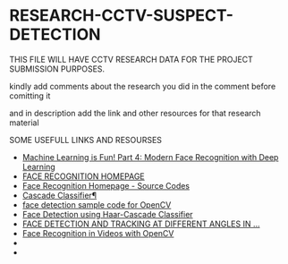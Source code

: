 # RESEARCH-CCTV-SUSPECT-DETECTION
THIS FILE WILL HAVE CCTV RESEARCH DATA FOR THE PROJECT SUBMISSION PURPOSES.

kindly add comments about the research you did in the comment before comitting it 

and in description add the link and other resources for that research material 

SOME USEFULL LINKS AND RESOURSES
<ul>
<li><a href="https://medium.com/@ageitgey/machine-learning-is-fun-part-4-modern-face-recognition-with-deep-learning-c3cffc121d78#.1ye8s7ugh">Machine Learning is Fun! Part 4: Modern Face Recognition with Deep Learning</a></li>
<li><a href="http://www.face-rec.org/algorithms/">FACE RECOGNITION HOMEPAGE</a></li>
<li><a href="http://www.face-rec.org/source-codes/">Face Recognition Homepage - Source Codes</a></li>
<li><a href="http://docs.opencv.org/2.4/doc/tutorials/objdetect/cascade_classifier/cascade_classifier.html">Cascade Classifier¶</a></li>
<li><a href="https://gist.github.com/nikotan/1148913">face detection sample code for OpenCV</a></li>
<li><a href="http://opencvexamples.blogspot.com/2013/10/face-detection-using-haar-cascade.html">
Face Detection using Haar-Cascade Classifier</a></li>
<li><a href="https://www.google.co.in/url?sa=t&rct=j&q=&esrc=s&source=web&cd=5&cad=rja&uact=8&ved=0ahUKEwjppYDyttPRAhWHqY8KHaZXB3YQFgg4MAQ&url=http%3A%2F%2Fwww.arpnjournals.com%2Fjeas%2Fresearch_papers%2Frp_2015%2Fjeas_0915_2620.pdf&usg=AFQjCNGEBNH3M1HF82ldJXChqQKhtwjOjA">FACE DETECTION AND TRACKING AT DIFFERENT ANGLES IN ...</a></li>
<li><a href="http://docs.opencv.org/3.0-beta/modules/face/doc/facerec/tutorial/facerec_video_recognition.html">Face Recognition in Videos with OpenCV</a></li>
<li><a href=""></a></li>
<li><a href=""></a></li>



<ul>
